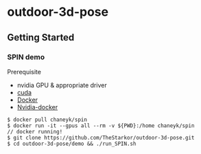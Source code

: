 # outdoor-3d-pose

## Getting Started
### SPIN demo
Prerequisite
- nvidia GPU & appropriate driver
- [cuda](https://developer.nvidia.com/cuda-toolkit)
- [Docker](https://www.docker.com/)
- [Nvidia-docker](https://github.com/NVIDIA/nvidia-docker)

```
$ docker pull chaneyk/spin
$ docker run -it --gpus all --rm -v ${PWD}:/home chaneyk/spin
// docker running!
$ git clone https://github.com/TheStarkor/outdoor-3d-pose.git
$ cd outdoor-3d-pose/demo && ./run_SPIN.sh
```